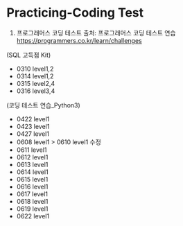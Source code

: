 # Practicing-Coding Test

1. 프로그래머스 코딩 테스트
출처: 프로그래머스 코딩 테스트 연습    
 https://programmers.co.kr/learn/challenges

(SQL 고득점 Kit)
- 0310 level1,2
- 0314 level1,2
- 0315 level2,4
- 0316 level3,4

(코딩 테스트 연습_Python3)
- 0422 level1
- 0423 level1
- 0427 level1
- 0608 level1 > 0610 level1 수정
- 0611 level1
- 0612 level1
- 0613 level1
- 0614 level1
- 0615 level1
- 0616 level1
- 0617 level1
- 0618 level1
- 0619 level1
- 0622 level1